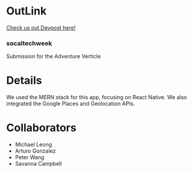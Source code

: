 

# OutLink
[Check us out Devpost here!](https://devpost.com/software/outlink-inow0m)
### socaltechweek
Submission for the Adventure Verticle

# Details
We used the MERN stack for this app, focusing on React Native. We also integrated the Google Places and Geolocation APIs.


# Collaborators
- Michael Leong
- Arturo Gonzalez
- Peter Wang
- Savanna Campbell 
